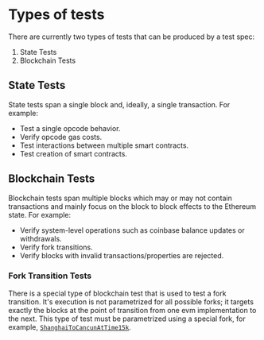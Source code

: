 # Types of tests

There are currently two types of tests that can be produced by a test spec:

1. State Tests
2. Blockchain Tests

## State Tests

State tests span a single block and, ideally, a single transaction. For example:

- Test a single opcode behavior.
- Verify opcode gas costs.
- Test interactions between multiple smart contracts.
- Test creation of smart contracts.

## Blockchain Tests

Blockchain tests span multiple blocks which may or may not contain transactions and mainly focus on the block to block effects to the Ethereum state. For example:

- Verify system-level operations such as coinbase balance updates or withdrawals.
- Verify fork transitions.
- Verify blocks with invalid transactions/properties are rejected.

### Fork Transition Tests

There is a special type of blockchain test that is used to test a fork transition. It's execution is not parametrized for all possible forks; it targets exactly the blocks at the point of transition from one evm implementation to the next. This type of test must be parametrized using a special fork, for example, [`ShanghaiToCancunAtTime15k`](../library/ethereum_test_forks.md#ethereum_test_forks.ShanghaiToCancunAtTime15k).